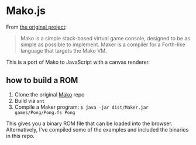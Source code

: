 # Mako.js

From [the original project](https://github.com/JohnEarnest/Mako):

> Mako is a simple stack-based virtual game console, designed to be as
> simple as possible to implement. Maker is a compiler for a Forth-like
> language that targets the Mako VM.

This is a port of Mako to JavaScript with a canvas renderer.

## how to build a ROM

1. Clone the original [Mako](https://github.com/JohnEarnest/Mako) repo
2. Build via `ant`
3. Compile a Maker program: `$ java -jar dist/Maker.jar games/Pong/Pong.fs Pong`

This gives you a binary ROM file that can be loaded into the
browser. Alternatively, I've compiled some of the examples and
included the binaries in this repo.

